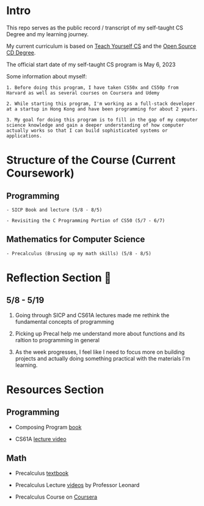 # Intro

This repo serves as the public record / transcript of my self-taught CS Degree and my learning journey.

My current curriculum is based on [Teach Yourself CS]('https://teachyourselfcs.com/') and the [Open Source CD Degree]('https://github.com/ossu/computer-science').

The official start date of my self-taught CS program is May 6, 2023

Some information about myself:

    1. Before doing this program, I have taken CS50x and CS50p from Harvard as well as several courses on Coursera and Udemy

    2. While starting this program, I'm working as a full-stack developer at a startup in Hong Kong and have been programming for about 2 years.

    3. My goal for doing this program is to fill in the gap of my computer science knowledge and gain a deeper understanding of how computer actually works so that I can build sophisticated systems or applications.

# Structure of the Course (Current Coursework)

## Programming

    - SICP Book and lecture (5/8 - 8/5)

    - Revisiting the C Programming Portion of CS50 (5/7 - 6/7)

## Mathematics for Computer Science

    - Precalculus (Brusing up my math skills) (5/8 - 8/5)

# Reflection Section 💭

## 5/8 - 5/19

1. Going through SICP and CS61A lectures made me rethink the fundamental concepts of programming 

2. Picking up Precal help me understand more about functions and its raltion to programming in general

3. As the week progresses, I feel like I need to focus more on building projects and actually doing something practical with the materials I'm learning.

# Resources Section 

## Programming

- Composing Program [book]('http://composingprograms.com/')

- CS61A [lecture video]('https://inst.eecs.berkeley.edu/~cs61a/su20/')


## Math 

- Precalculus [textbook]('https://openstax.org/details/books/precalculus-2e')
- Precalculus Lecture [videos]('https://www.youtube.com/watch?v=9OOrhA2iKak&list=PLDesaqWTN6ESsmwELdrzhcGiRhk5DjwLP') by Professor Leonard

- Precalculus Course on [Coursera]('https://www.coursera.org/learn/precalculus-relations-functions/home/week/1') 

